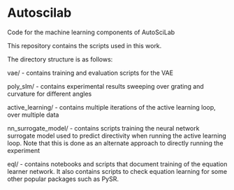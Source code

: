 # Autoscilab
Code for the machine learning components of AutoSciLab

This repository contains the scripts used in this work.

The directory structure is as follows:

vae/ - contains training and evaluation scripts for the VAE

poly_slm/ - contains experimental results sweeping over grating and curvature for different angles

active_learning/ - contains multiple iterations of the active learning loop, over multiple data 

nn_surrogate_model/ - contains scripts training the neural network surrogate model used to predict directivity when running the active learning loop. Note that this is done as an alternate approach to directly running the experiment

eql/ - contains notebooks and scripts that document training of the equation learner network. It also contains scripts to check equation learning for some other popular packages such as PySR.

